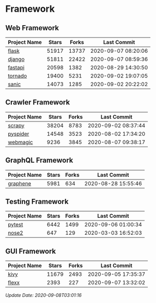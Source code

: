 # Framework

## Web Framework

| Project Name | Stars | Forks | Last Commit |
| ------------ | ----- | ----- | ----------- |
| [flask](https://github.com/pallets/flask) | 51917 | 13737 | 2020-09-07 08:20:06 |
| [django](https://github.com/django/django) | 51811 | 22422 | 2020-09-07 08:59:36 |
| [fastapi](https://github.com/tiangolo/fastapi) | 20598 | 1382 | 2020-08-29 14:30:50 |
| [tornado](https://github.com/tornadoweb/tornado) | 19400 | 5231 | 2020-09-02 19:07:05 |
| [sanic](https://github.com/huge-success/sanic) | 14073 | 1285 | 2020-09-02 20:22:02 |

## Crawler Framework

| Project Name | Stars | Forks | Last Commit |
| ------------ | ----- | ----- | ----------- |
| [scrapy](https://github.com/scrapy/scrapy) | 38204 | 8783 | 2020-09-02 08:37:44 |
| [pyspider](https://github.com/binux/pyspider) | 14548 | 3523 | 2020-08-02 17:34:20 |
| [webmagic](https://github.com/code4craft/webmagic) | 9236 | 3845 | 2020-08-07 09:38:17 |

## GraphQL Framework

| Project Name | Stars | Forks | Last Commit |
| ------------ | ----- | ----- | ----------- |
| [graphene](https://github.com/graphql-python/graphene) | 5981 | 634 | 2020-08-28 15:55:46 |

## Testing Framework

| Project Name | Stars | Forks | Last Commit |
| ------------ | ----- | ----- | ----------- |
| [pytest](https://github.com/pytest-dev/pytest) | 6442 | 1499 | 2020-09-06 01:00:34 |
| [nose2](https://github.com/nose-devs/nose2) | 647 | 129 | 2020-03-03 16:52:03 |

## GUI Framework

| Project Name | Stars | Forks | Last Commit |
| ------------ | ----- | ----- | ----------- |
| [kivy](https://github.com/kivy/kivy) | 11679 | 2493 | 2020-09-05 17:35:37 |
| [flexx](https://github.com/flexxui/flexx) | 2393 | 227 | 2020-09-07 13:32:02 |

*Update Date: 2020-09-08T03:01:16*